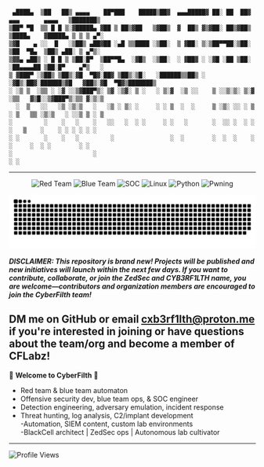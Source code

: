 ```                                                                                                  
 ▄████▄  ▒██   ██▒ ▄▄▄▄    ██▀███    █████▒██▓  ▄▄▄█████▓ ██░ ██  ██▓    ▄▄▄       ▄▄▄▄   ▒███████▒
▒██▀ ▀█  ▒▒ █ █ ▒░▓█████▄ ▓██ ▒ ██▒▓██   ▒▓██▒  ▓  ██▒ ▓▒▓██░ ██▒▓██▒   ▒████▄    ▓█████▄ ▒ ▒ ▒ ▄▀░
▒▓█    ▄ ░░  █   ░▒██▒ ▄██▓██ ░▄█ ▒▒████ ░▒██░  ▒ ▓██░ ▒░▒██▀▀██░▒██░   ▒██  ▀█▄  ▒██▒ ▄██░ ▒ ▄▀▒░ 
▒▓▓▄ ▄██▒ ░ █ █ ▒ ▒██░█▀  ▒██▀▀█▄  ░▓█▒  ░▒██░  ░ ▓██▓ ░ ░▓█ ░██ ▒██░   ░██▄▄▄▄██ ▒██░█▀    ▄▀▒   ░
▒ ▓███▀ ░▒██▒ ▒██▒░▓█  ▀█▓░██▓ ▒██▒░▒█░   ░██████▒▒██▒ ░ ░▓█▒░██▓░██████▒▓█   ▓██▒░▓█  ▀█▓▒███████▒
░ ░▒ ▒  ░▒▒ ░ ░▓ ░░▒▓███▀▒░ ▒▓ ░▒▓░ ▒ ░   ░ ▒░▓  ░▒ ░░    ▒ ░░▒░▒░ ▒░▓  ░▒▒   ▓▒█░░▒▓███▀▒░▒▒ ▓░▒░▒
  ░  ▒   ░░   ░▒ ░▒░▒   ░   ░▒ ░ ▒░ ░     ░ ░ ▒  ░  ░     ▒ ░▒░ ░░ ░ ▒  ░ ▒   ▒▒ ░▒░▒   ░ ░░▒ ▒ ░ ▒
░         ░    ░   ░    ░   ░░   ░  ░ ░     ░ ░   ░       ░  ░░ ░  ░ ░    ░   ▒    ░    ░ ░ ░ ░ ░ ░
░ ░       ░    ░   ░         ░                ░  ░        ░  ░  ░    ░  ░     ░  ░ ░        ░ ░    
░                       ░                                                               ░ ░        

```
---
<!-- Badge Display -->
<p align="center">
  <img src="https://img.shields.io/badge/Red--Team-%23FF5555?style=flat-square&logo=hackthebox&logoColor=white" alt="Red Team"/>
  <img src="https://img.shields.io/badge/Blue--Team-%23007ACC?style=flat-square&logo=defcon&logoColor=white" alt="Blue Team"/>
  <img src="https://img.shields.io/badge/SOC-Active-brightgreen?style=flat-square&logo=splunk&logoColor=white" alt="SOC"/>
  <img src="https://img.shields.io/badge/Linux-Friendly-yellow?logo=linux" alt="Linux"/>
  <img src="https://img.shields.io/badge/Python-3776AB?logo=python&logoColor=fff" alt="Python"/>
  <img src="https://img.shields.io/badge/Pwning-900C3F?logo=protonmail&logoColor=white" alt="Pwning"/>
</p>

<!--🔥 Animated Snake Activity Graph (GitHub Contribution Snake) -->
<p align="center">
  <img src="https://raw.githubusercontent.com/Platane/snk/output/github-contribution-grid-snake-dark.svg" alt="Contribution Snake Animation" style="max-width: 100%;" />
</p>

**_DISCLAIMER: This repository is brand new! Projects will be published and new initiatives will launch within the next few days. If you want to contribute, collaborate, or join the ZedSec and CYB3RF1LTH name, you are welcome—contributors and organization members are encouraged to join the CyberFilth team!_**

DM me on GitHub or email [cxb3rf1lth@proton.me](mailto:cxb3rf1lth@proton.me) if you're interested in joining or have questions about the team/org and become a member of CFLabz!
---
🚨 **Welcome to CyberFilth** 🚨
- Red team & blue team automaton  
- Offensive security dev, blue team ops, & SOC engineer  
- Detection engineering, adversary emulation, incident response  
- Threat hunting, log analysis, C2/implant development  
-Automation, SIEM content, custom lab environments  
-BlackCell architect | ZedSec ops | Autonomous lab cultivator
---

<!--🌐 Visitor Counter -->
<p align="left">
  <img src="https://komarev.com/ghpvc/?username=cxb3rf1lth&style=flat-square&color=red" alt="Profile Views"/>
</p>


